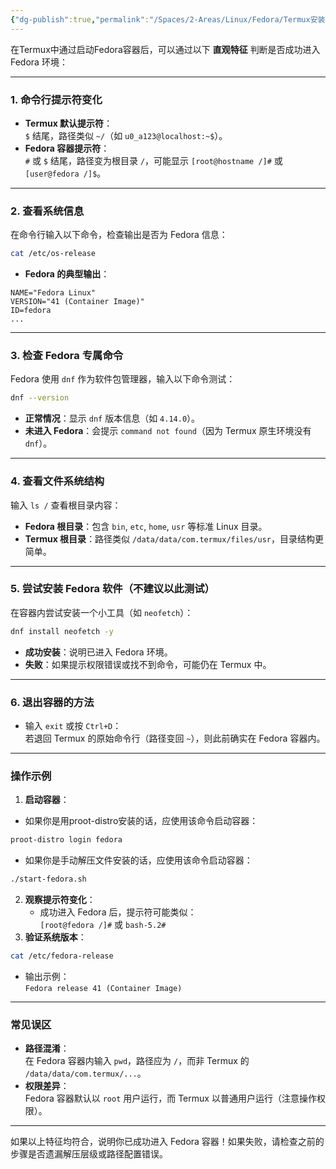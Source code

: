 ```yaml
---
{"dg-publish":true,"permalink":"/Spaces/2-Areas/Linux/Fedora/Termux安装Fedora指南/在Termux中测试Fedora是否安装成功/"}
---
```


在Termux中通过启动Fedora容器后，可以通过以下 **直观特征** 判断是否成功进入 Fedora 环境：

***

### **1. 命令行提示符变化**
- **Termux 默认提示符**：  
  `$` 结尾，路径类似 `~/`（如 `u0_a123@localhost:~$`）。
- **Fedora 容器提示符**：  
  `#` 或 `$` 结尾，路径变为根目录 `/`，可能显示 `[root@hostname /]#` 或 `[user@fedora /]$`。

***

### **2. 查看系统信息**
在命令行输入以下命令，检查输出是否为 Fedora 信息：
```bash
cat /etc/os-release
```
- **Fedora 的典型输出**：
```
NAME="Fedora Linux"
VERSION="41 (Container Image)"
ID=fedora
...
```

***

### **3. 检查 Fedora 专属命令**
Fedora 使用 `dnf` 作为软件包管理器，输入以下命令测试：
```bash
dnf --version
```
- **正常情况**：显示 `dnf` 版本信息（如 `4.14.0`）。
- **未进入 Fedora**：会提示 `command not found`（因为 Termux 原生环境没有 `dnf`）。

***

### **4. 查看文件系统结构**
输入 `ls /` 查看根目录内容：
- **Fedora 根目录**：包含 `bin`, `etc`, `home`, `usr` 等标准 Linux 目录。
- **Termux 根目录**：路径类似 `/data/data/com.termux/files/usr`，目录结构更简单。

***

### **5. 尝试安装 Fedora 软件**（不建议以此测试）
在容器内尝试安装一个小工具（如 `neofetch`）：
```bash
dnf install neofetch -y
```
- **成功安装**：说明已进入 Fedora 环境。
- **失败**：如果提示权限错误或找不到命令，可能仍在 Termux 中。

***

### **6. 退出容器的方法**
- 输入 `exit` 或按 `Ctrl+D`：  
  若退回 Termux 的原始命令行（路径变回 `~`），则此前确实在 Fedora 容器内。

***

### **操作示例**
1. **启动容器**：
- 如果你是用proot-distro安装的话，应使用该命令启动容器：
```bash
proot-distro login fedora
```
- 如果你是手动解压文件安装的话，应使用该命令启动容器：
```bash
./start-fedora.sh
```
2. **观察提示符变化**：  
   - 成功进入 Fedora 后，提示符可能类似：  
     `[root@fedora /]#` 或 `bash-5.2#`
3. **验证系统版本**：
```bash
cat /etc/fedora-release
```
   - 输出示例：  
     `Fedora release 41 (Container Image)`

***

### **常见误区**
- **路径混淆**：  
  在 Fedora 容器内输入 `pwd`，路径应为 `/`，而非 Termux 的 `/data/data/com.termux/...`。
- **权限差异**：  
  Fedora 容器默认以 `root` 用户运行，而 Termux 以普通用户运行（注意操作权限）。

***

如果以上特征均符合，说明你已成功进入 Fedora 容器！如果失败，请检查之前的步骤是否遗漏解压层级或路径配置错误。